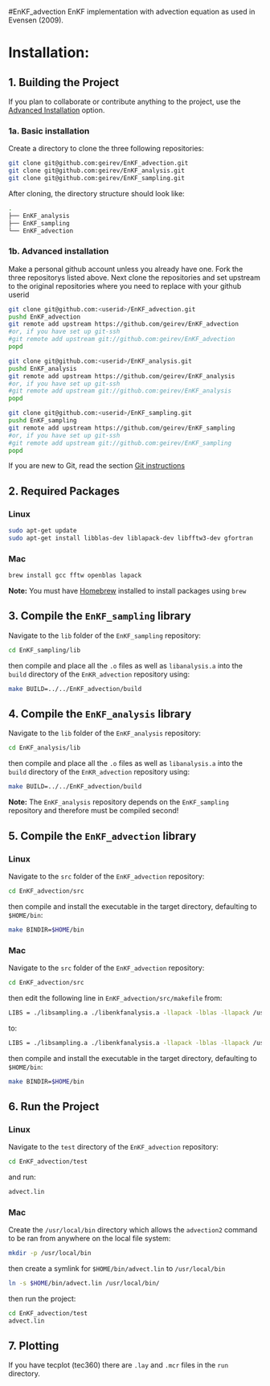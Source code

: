 #EnKF_advection
EnKF implementation with advection equation as used in Evensen (2009).

# Installation:

## 1. Building the Project

If you plan to collaborate or contribute anything to the project, use the <a href="#1b-advanced-installation">Advanced Installation</a> option.

### 1a. Basic installation

Create a directory to clone the three following repositories:

```bash
git clone git@github.com:geirev/EnKF_advection.git
git clone git@github.com:geirev/EnKF_analysis.git
git clone git@github.com:geirev/EnKF_sampling.git
```

After cloning, the directory structure should look like:

```bash
.
├── EnKF_analysis
├── EnKF_sampling
└── EnKF_advection
```

### 1b. Advanced installation

Make a personal github account unless you already have one.
Fork the three repositorys listed above.
Next clone the repositories and set upstream to the original repositories where
you need to replace <userid> with your github userid

```bash
git clone git@github.com:<userid>/EnKF_advection.git
pushd EnKF_advection
git remote add upstream https://github.com/geirev/EnKF_advection
#or, if you have set up git-ssh
#git remote add upstream git://github.com:geirev/EnKF_advection
popd

git clone git@github.com:<userid>/EnKF_analysis.git
pushd EnKF_analysis
git remote add upstream https://github.com/geirev/EnKF_analysis
#or, if you have set up git-ssh
#git remote add upstream git://github.com:geirev/EnKF_analysis
popd

git clone git@github.com:<userid>/EnKF_sampling.git
pushd EnKF_sampling
git remote add upstream https://github.com/geirev/EnKF_sampling
#or, if you have set up git-ssh
#git remote add upstream git://github.com:geirev/EnKF_sampling
popd
```

If you are new to Git, read the section <a href="https://github.com/geirev/EnKF_seir#git-instructions">Git instructions</a>

## 2. Required Packages

### Linux

```bash
sudo apt-get update
sudo apt-get install libblas-dev liblapack-dev libfftw3-dev gfortran
```

### Mac

```bash
brew install gcc fftw openblas lapack
```

**Note:** You must have [Homebrew](https://brew.sh/) installed to install
packages using `brew`

## 3. Compile the `EnKF_sampling` library

Navigate to the `lib` folder of the `EnKF_sampling` repository:

```bash
cd EnKF_sampling/lib
```

then compile and place all the `.o` files as well as `libanalysis.a` into
the `build` directory of the `EnKR_advection` repository using:

```bash
make BUILD=../../EnKF_advection/build
```

## 4. Compile the `EnKF_analysis` library

Navigate to the `lib` folder of the `EnKF_analysis` repository:

```bash
cd EnKF_analysis/lib
```

then compile and place all the `.o` files as well as `libanalysis.a` into the
`build` directory of the `EnKR_advection` repository using:

```bash
make BUILD=../../EnKF_advection/build
```

**Note:** The `EnKF_analysis` repository depends on the `EnKF_sampling`
repository and therefore must be compiled second!

## 5. Compile the `EnKF_advection` library

### Linux

Navigate to the `src` folder of the `EnKF_advection` repository:

```bash
cd EnKF_advection/src
```

then compile and install the executable in the target directory, defaulting to
`$HOME/bin`:

```bash
make BINDIR=$HOME/bin
```

### Mac

Navigate to the `src` folder of the `EnKF_advection` repository:

```bash
cd EnKF_advection/src
```

then edit the following line in `EnKF_advection/src/makefile` from:

```bash
LIBS = ./libsampling.a ./libenkfanalysis.a -llapack -lblas -llapack /usr/lib/x86_64-linux-gnu/libfftw3.so.3
```

to:

```bash
LIBS = ./libsampling.a ./libenkfanalysis.a -llapack -lblas -llapack /usr/local/lib/libfftw3.a
```

then compile and install the executable in the target directory, defaulting to
`$HOME/bin`:

```bash
make BINDIR=$HOME/bin
```

## 6. Run the Project

### Linux

Navigate to the `test` directory of the `EnKF_advection` repository:

```bash
cd EnKF_advection/test
```

and run:

```bash
advect.lin
```

### Mac

Create the `/usr/local/bin` directory which allows the `advection2` command to be ran
from anywhere on the local file system:

```bash
mkdir -p /usr/local/bin
```

then create a symlink for `$HOME/bin/advect.lin` to `/usr/local/bin`

```bash
ln -s $HOME/bin/advect.lin /usr/local/bin/
```

then run the project:

```bash
cd EnKF_advection/test
advect.lin
```

## 7. Plotting

If you have tecplot (tec360) there are `.lay` and `.mcr` files in the `run`
directory. 

